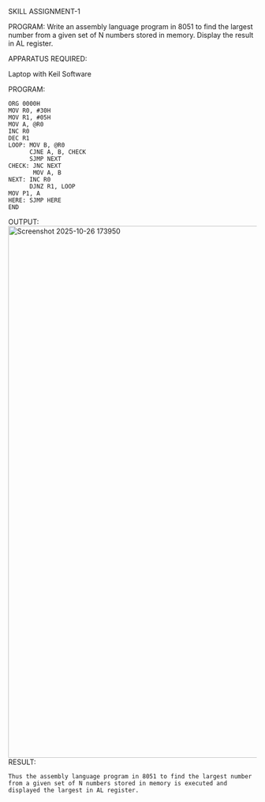 SKILL ASSIGNMENT-1

PROGRAM:
Write an assembly language program in 8051 to find the largest number from a given set of N numbers stored in memory. Display the result in AL register.

APPARATUS REQUIRED:

Laptop with Keil Software

PROGRAM:
```
ORG 0000H
MOV R0, #30H
MOV R1, #05H
MOV A, @R0
INC R0
DEC R1
LOOP: MOV B, @R0
      CJNE A, B, CHECK
      SJMP NEXT
CHECK: JNC NEXT     
       MOV A, B     
NEXT: INC R0
      DJNZ R1, LOOP
MOV P1, A           
HERE: SJMP HERE
END
```
OUTPUT:
<img width="1484" height="1079" alt="Screenshot 2025-10-26 173950" src="https://github.com/user-attachments/assets/80b771fe-0471-45e2-8ecc-23ba962febeb" />
RESULT:
````
Thus the assembly language program in 8051 to find the largest number from a given set of N numbers stored in memory is executed and displayed the largest in AL register.
